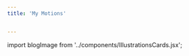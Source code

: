 ```yaml
---
title: 'My Motions'


---
```

import blogImage from '../components/IllustrationsCards.jsx';



<blogImage client:load/>
